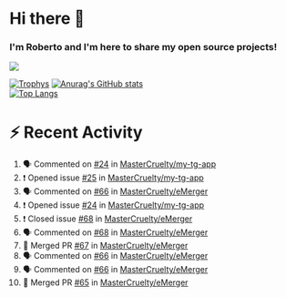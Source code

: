 # Hi there 👋
### I'm Roberto and I'm here to share my open source projects!

<img src="https://komarev.com/ghpvc/?username=mastercruelty&label=Profile views&color=0e75b6"><br>

[![Trophys](https://github-profile-trophy.vercel.app/?username=mastercruelty)](https://github.com/ryo-ma/github-profile-trophy)
[![Anurag's GitHub stats](https://github-readme-stats.vercel.app/api?username=mastercruelty&show_icons=true&theme=tokyonight)](https://github.com/anuraghazra/github-readme-stats)<br>
[![Top Langs](https://github-readme-stats.vercel.app/api/top-langs/?username=mastercruelty&layout=compact&theme=tokyonight)](https://github.com/anuraghazra/github-readme-stats)

# :zap: Recent Activity
<!--START_SECTION:activity-->
1. 🗣 Commented on [#24](https://github.com/MasterCruelty/my-tg-app/issues/24) in [MasterCruelty/my-tg-app](https://github.com/MasterCruelty/my-tg-app)
2. ❗️ Opened issue [#25](https://github.com/MasterCruelty/my-tg-app/issues/25) in [MasterCruelty/my-tg-app](https://github.com/MasterCruelty/my-tg-app)
3. 🗣 Commented on [#66](https://github.com/MasterCruelty/eMerger/issues/66) in [MasterCruelty/eMerger](https://github.com/MasterCruelty/eMerger)
4. ❗️ Opened issue [#24](https://github.com/MasterCruelty/my-tg-app/issues/24) in [MasterCruelty/my-tg-app](https://github.com/MasterCruelty/my-tg-app)
5. ❗️ Closed issue [#68](https://github.com/MasterCruelty/eMerger/issues/68) in [MasterCruelty/eMerger](https://github.com/MasterCruelty/eMerger)
6. 🗣 Commented on [#68](https://github.com/MasterCruelty/eMerger/issues/68) in [MasterCruelty/eMerger](https://github.com/MasterCruelty/eMerger)
7. 🎉 Merged PR [#67](https://github.com/MasterCruelty/eMerger/pull/67) in [MasterCruelty/eMerger](https://github.com/MasterCruelty/eMerger)
8. 🗣 Commented on [#66](https://github.com/MasterCruelty/eMerger/issues/66) in [MasterCruelty/eMerger](https://github.com/MasterCruelty/eMerger)
9. 🗣 Commented on [#66](https://github.com/MasterCruelty/eMerger/issues/66) in [MasterCruelty/eMerger](https://github.com/MasterCruelty/eMerger)
10. 🎉 Merged PR [#65](https://github.com/MasterCruelty/eMerger/pull/65) in [MasterCruelty/eMerger](https://github.com/MasterCruelty/eMerger)
<!--END_SECTION:activity-->
